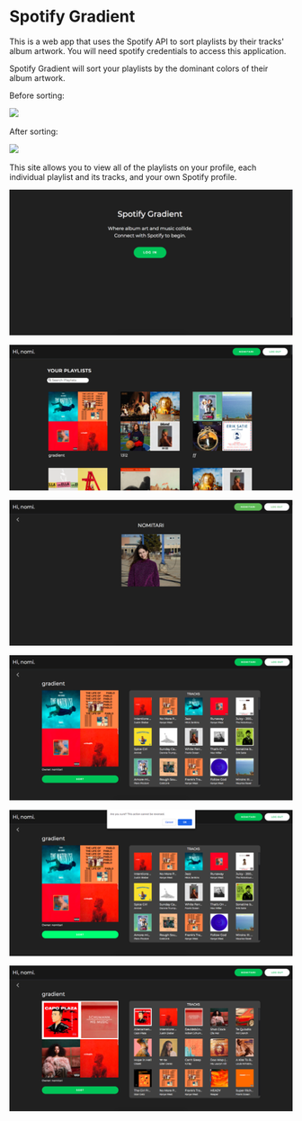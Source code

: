 Spotify Gradient
================

This is a web app that uses the Spotify API to sort playlists by their tracks' album artwork. 
You will need spotify credentials to access this application. 

Spotify Gradient will sort your playlists by the dominant colors of their album artwork.

Before sorting:

![](READMEimg/tracks-unsorted.gif)

After sorting:

![](READMEimg/tracks-sorted.gif)



This site allows you to view all of the playlists on your profile, each individual playlist and its tracks, and your own Spotify profile.



![](READMEimg/login-view.png)

![](READMEimg/main-view.png)

![](READMEimg/user-view.png)

![](READMEimg/playlist-unsorted.png)

![](READMEimg/playlist-sort-verify.png)

![](READMEimg/playlist-sorted.png)





